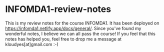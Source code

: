 # INFOMDA1-review-notes
This is my review notes for the course INFOMDA1. It has been deployed on https://infomda1.netlify.app/docs/general/.
Since you've found my wonderful notes, I believe we can all pass the course! 
If you feel that this notes has helped you, feel free to drop me a message at kloudyes[at]gmail.com :-)

